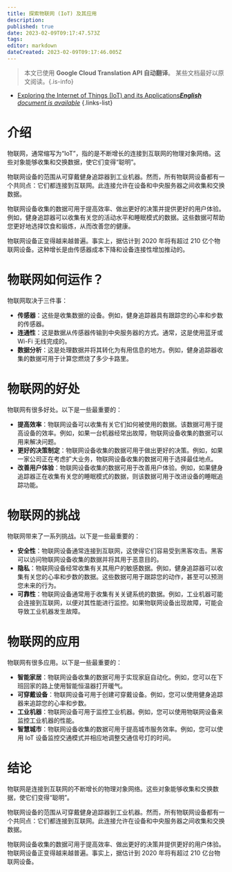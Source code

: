 ```yaml
---
title: 探索物联网 (IoT) 及其应用
description: 
published: true
date: 2023-02-09T09:17:47.573Z
tags: 
editor: markdown
dateCreated: 2023-02-09T09:17:46.005Z
---
```


> 本文已使用 **Google Cloud Translation API 自动翻译**。
某些文档最好以原文阅读。{.is-info}



- [Exploring the Internet of Things (IoT) and its Applications***English** document is available*](/en/Knowledge-base/Common/exploring-the-internet-of-things-iot-and-its-applications)
{.links-list}


# 介绍

物联网，通常缩写为“IoT”，指的是不断增长的连接到互联网的物理对象网络。这些对象能够收集和交换数据，使它们变得“聪明”。

物联网设备的范围从可穿戴健身追踪器到工业机器。然而，所有物联网设备都有一个共同点：它们都连接到互联网。此连接允许在设备和中央服务器之间收集和交换数据。

物联网设备收集的数据可用于提高效率、做出更好的决策并提供更好的用户体验。例如，健身追踪器可以收集有关您的活动水平和睡眠模式的数据。这些数据可帮助您更好地选择饮食和锻炼，从而改善您的健康。

物联网设备正变得越来越普遍。事实上，据估计到 2020 年将有超过 210 亿个物联网设备。这种增长是由传感器成本下降和设备连接性增加推动的。

# 物联网如何运作？

物联网取决于三件事：

- **传感器**：这些是收集数据的设备。例如，健身追踪器具有跟踪您的心率和步数的传感器。
- **连通性**：这是数据从传感器传输到中央服务器的方式。通常，这是使用蓝牙或 Wi-Fi 无线完成的。
- **数据分析**：这是处理数据并将其转化为有用信息的地方。例如，健身追踪器收集的数据可用于计算您燃烧了多少卡路里。

# 物联网的好处

物联网有很多好处。以下是一些最重要的：

- **提高效率**：物联网设备可以收集有关它们如何被使用的数据。该数据可用于提高设备的效率。例如，如果一台机器经常出故障，物联网设备收集的数据可以用来解决问题。
- **更好的决策制定**：物联网设备收集的数据可用于做出更好的决策。例如，如果一家公司正在考虑扩大业务，物联网设备收集的数据可用于选择最佳地点。
- **改善用户体验**：物联网设备收集的数据可用于改善用户体验。例如，如果健身追踪器正在收集有关您的睡眠模式的数据，则该数据可用于改进设备的睡眠追踪功能。

# 物联网的挑战

物联网带来了一系列挑战。以下是一些最重要的：

- **安全性**：物联网设备通常连接到互联网，这使得它们容易受到黑客攻击。黑客可以访问物联网设备收集的数据并将其用于恶意目的。
- **隐私**：物联网设备经常收集有关其用户的敏感数据。例如，健身追踪器可以收集有关您的心率和步数的数据。这些数据可用于跟踪您的动作，甚至可以预测您未来的行为。
- **可靠性**：物联网设备通常用于收集有关关键系统的数据。例如，工业机器可能会连接到互联网，以便对其性能进行监控。如果物联网设备出现故障，可能会导致工业机器发生故障。

# 物联网的应用

物联网有很多应用。以下是一些最重要的：

- **智能家居**：物联网设备收集的数据可用于实现家庭自动化。例如，您可以在下班回家的路上使用智能恒温器打开暖气。
- **可穿戴设备**：物联网设备可用于创建可穿戴设备。例如，您可以使用健身追踪器来追踪您的心率和步数。
- **工业机器**：物联网设备可用于监控工业机器。例如，您可以使用物联网设备来监控工业机器的性能。
- **智慧城市**：物联网设备收集的数据可用于提高城市服务效率。例如，您可以使用 IoT 设备监控交通模式并相应地调整交通信号灯的时间。

# 结论

物联网是连接到互联网的不断增长的物理对象网络。这些对象能够收集和交换数据，使它们变得“聪明”。

物联网设备的范围从可穿戴健身追踪器到工业机器。然而，所有物联网设备都有一个共同点：它们都连接到互联网。此连接允许在设备和中央服务器之间收集和交换数据。

物联网设备收集的数据可用于提高效率、做出更好的决策并提供更好的用户体验。物联网设备正变得越来越普遍。事实上，据估计到 2020 年将有超过 210 亿台物联网设备。